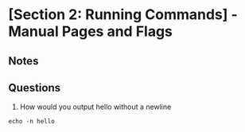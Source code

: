 # [Section 2: Running Commands] - Manual Pages and Flags

## Notes


## Questions
1. How would you output hello without a newline
```
echo -n hello
```
